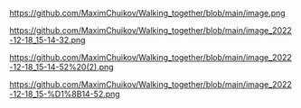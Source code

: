 https://github.com/MaximChuikov/Walking_together/blob/main/image.png

https://github.com/MaximChuikov/Walking_together/blob/main/image_2022-12-18_15-14-32.png

https://github.com/MaximChuikov/Walking_together/blob/main/image_2022-12-18_15-14-52%20(2).png

https://github.com/MaximChuikov/Walking_together/blob/main/image_2022-12-18_15-%D1%8B14-52.png
